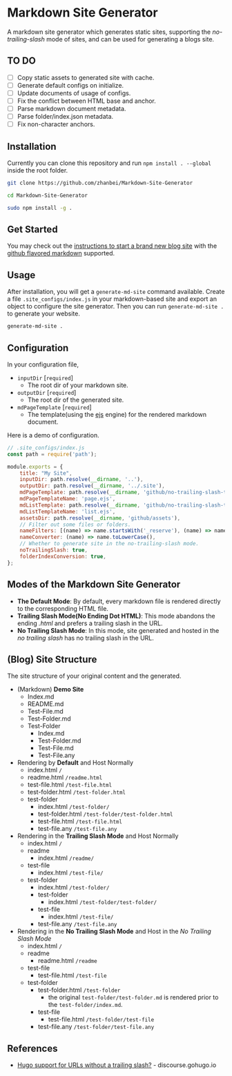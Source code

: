 # Markdown Site Generator

<!-- > 2018-07-16T21:15:25+0800 -->

A markdown site generator which generates static sites, supporting the *no-trailing-slash* mode of sites, and can be used for generating a blogs site.

## TO DO

- [ ] Copy static assets to generated site with cache.
- [ ] Generate default configs on initialize.
- [ ] Update documents of usage of configs.
- [ ] Fix the conflict between HTML base and anchor.
- [ ] Parse markdown document metadata.
- [ ] Parse folder/index.json metadata.
- [ ] Fix non-character anchors.

## Installation

Currently you can clone this repository and run `npm install . --global` inside the root folder.

```bash
git clone https://github.com/zhanbei/Markdown-Site-Generator

cd Markdown-Site-Generator

sudo npm install -g .
```

## Get Started

You may check out the [instructions to start a brand new blog site](https://github.com/zhanbei/.markdown-site-configs#start-a-brand-new-blog) with the [github flavored markdown](https://github.github.com/gfm/) supported.

## Usage

After installation, you will get a `generate-md-site` command available. Create a file `.site_configs/index.js` in your markdown-based site and export an object to configure the site generator. Then you can run `generate-md-site .` to generate your  website.

```bash
generate-md-site .
```

## Configuration

In your configuration file,

- `inputDir` [`required`]
	- The root dir of your markdown site.
- `outputDir` [`required`]
	- The root dir of the generated site.
- `mdPageTemplate` [`required`]
	- The template(using the [ejs](http://ejs.co/) engine) for the rendered markdown document.

Here is a demo of configuration.

```js
// .site_configs/index.js
const path = require('path');

module.exports = {
	title: "My Site",
	inputDir: path.resolve(__dirname, '..'),
	outputDir: path.resolve(__dirname, '../.site'),
	mdPageTemplate: path.resolve(__dirname, 'github/no-trailing-slash-templates/page.ejs'),
	mdPageTemplateName: 'page.ejs',
	mdListTemplate: path.resolve(__dirname, 'github/no-trailing-slash-templates/list.ejs'),
	mdListTemplateName: 'list.ejs',
	assetsDir: path.resolve(__dirname, 'github/assets'),
	// Filter out some files or folders.
	nameFilters: [(name) => name.startsWith('_reserve'), (name) => name === 'backups'],
	nameConverter: (name) => name.toLowerCase(),
	// Whether to generate site in the no-trailing-slash mode.
	noTrailingSlash: true,
	folderIndexConversion: true,
};
```

## Modes of the Markdown Site Generator

- **The Default Mode**:
By default, every markdown file is rendered directly to the corresponding HTML file.
- **Trailing Slash Mode(No Ending Dot HTML)**:
This mode abandons the ending *.html* and prefers a trailing slash in the URL.
- **No Trailing Slash Mode**:
In this mode, site generated and hosted in the *no trailing slash* has no trailing slash in the URL.

## (Blog) Site Structure

The site structure of your original content and the generated.

- (Markdown) **Demo Site**
	- Index.md
	- README.md
	- Test-File.md
	- Test-Folder.md
	- Test-Folder
		- Index.md
		- Test-Folder.md
		- Test-File.md
		- Test-File.any
- Rendering by **Default** and Host Normally
	- index.html `/`
	- readme.html `/readme.html`
	- test-file.html `/test-file.html`
	- test-folder.html `/test-folder.html`
	- test-folder
		- index.html `/test-folder/`
		- test-folder.html `/test-folder/test-folder.html`
		- test-file.html `/test-file.html`
		- test-file.any `/test-file.any`
- Rendering in the **Trailing Slash Mode** and Host Normally
	- index.html `/`
	- readme
		- index.html `/readme/`
	- test-file
		- index.html `/test-file/`
	- test-folder
		- index.html `/test-folder/`
		- test-folder
			- index.html `/test-folder/test-folder/`
		- test-file
			- index.html `/test-file/`
		- test-file.any `/test-file.any`
- Rendering in the **No Trailing Slash Mode** and Host in the *No Trailing Slash Mode*
	- index.html `/`
	- readme
		- readme.html `/readme`
	- test-file
		- test-file.html `/test-file`
	- test-folder
		- test-folder.html `/test-folder`
			- the original `test-folder/test-folder.md` is rendered prior to the `test-folder/index.md`.
		- test-file
			- test-file.html `/test-folder/test-file`
		- test-file.any `/test-folder/test-file.any`

## References

- [Hugo support for URLs without a trailing slash?](https://discourse.gohugo.io/t/hugo-support-for-urls-without-a-trailing-slash/6763) -
discourse.gohugo.io
